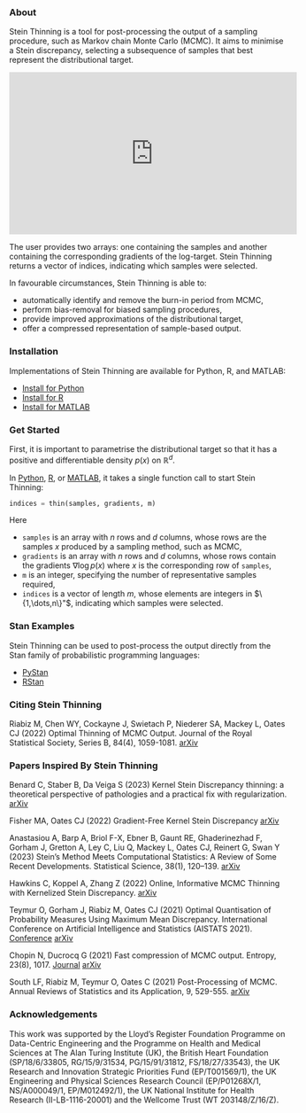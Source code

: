 ### About
Stein Thinning is a tool for post-processing the output of a sampling procedure,
such as Markov chain Monte Carlo (MCMC). It aims to minimise a Stein discrepancy,
selecting a subsequence of samples that best represent the distributional target.

<iframe width="520" height="293" src="https://www.youtube.com/embed/WwmTeLrNmOQ" title="YouTube video player" frameborder="0" allow="accelerometer; autoplay; clipboard-write; encrypted-media; gyroscope; picture-in-picture" allowfullscreen></iframe>

The user provides two arrays: one containing the samples and another containing
the corresponding gradients of the log-target. Stein Thinning returns a vector
of indices, indicating which samples were selected.

In favourable circumstances, Stein Thinning is able to:

* automatically identify and remove the burn-in period from MCMC,
* perform bias-removal for biased sampling procedures,
* provide improved approximations of the distributional target,
* offer a compressed representation of sample-based output.

### Installation

Implementations of Stein Thinning are available for Python, R, and MATLAB:

* [Install for Python](https://github.com/wilson-ye-chen/stein_thinning#installing-via-git)
* [Install for R](https://github.com/wilson-ye-chen/stein.thinning#installing-via-github)
* [Install for MATLAB](https://github.com/wilson-ye-chen/stein_thinning_matlab#installation)

### Get Started

First, it is important to parametrise the distributional target so that it
has a positive and differentiable density $p(x)$ on $\mathbb{R}^d$.

In [Python](https://github.com/wilson-ye-chen/stein_thinning#getting-started),
[R](https://github.com/wilson-ye-chen/stein.thinning#getting-started),
or [MATLAB](https://github.com/wilson-ye-chen/stein_thinning_matlab#getting-started),
it takes a single function call to start Stein Thinning:
```python
indices = thin(samples, gradients, m)
```

Here
* ```samples``` is an array with $n$ rows and $d$ columns, whose rows are the samples $x$ produced by a sampling method, such as MCMC,
* ```gradients``` is an array with $n$ rows and $d$ columns, whose rows contain the gradients $\nabla\log p(x)$ where $x$ is the corresponding row of ```samples```,
* ```m``` is an integer, specifying the number of representative samples required,
* ```indices``` is a vector of length $m$, whose elements are integers in $\{1,\dots,n\}"$, indicating which samples were selected.

### Stan Examples

Stein Thinning can be used to post-process the output directly from the Stan family of probabilistic programming languages:
* [PyStan](https://github.com/wilson-ye-chen/stein_thinning#pystan-example)
* [RStan](https://github.com/wilson-ye-chen/stein.thinning#rstan-example)

### Citing Stein Thinning

Riabiz M, Chen WY, Cockayne J, Swietach P, Niederer SA, Mackey L, Oates CJ (2022) Optimal Thinning of MCMC Output. Journal of the Royal Statistical Society, Series B, 84(4), 1059-1081. [arXiv](https://arxiv.org/abs/2005.03952)

### Papers Inspired By Stein Thinning

Benard C, Staber B, Da Veiga S (2023) Kernel Stein Discrepancy thinning: a theoretical perspective of pathologies and a practical fix with regularization. [arXiv](https://arxiv.org/abs/2301.13528)

Fisher MA, Oates CJ (2022) Gradient-Free Kernel Stein Discrepancy [arXiv](https://arxiv.org/abs/2207.02636)

Anastasiou A, Barp A, Briol F-X, Ebner B, Gaunt RE, Ghaderinezhad F, Gorham J, Gretton A, Ley C, Liu Q, Mackey L, Oates CJ, Reinert G, Swan Y (2023) Stein’s Method Meets Computational Statistics: A Review of Some Recent Developments. Statistical Science, 38(1), 120–139. [arXiv](https://arxiv.org/abs/2105.03481)

Hawkins C, Koppel A, Zhang Z (2022) Online, Informative MCMC Thinning with Kernelized Stein Discrepancy. [arXiv](https://arxiv.org/abs/2201.07130)

Teymur O, Gorham J, Riabiz M, Oates CJ (2021) Optimal Quantisation of Probability Measures Using Maximum Mean Discrepancy. International Conference on Artificial Intelligence and Statistics (AISTATS 2021). [Conference](http://proceedings.mlr.press/v130/teymur21a.html) [arXiv](https://arxiv.org/abs/2010.07064)

Chopin N, Ducrocq G (2021) Fast compression of MCMC output. Entropy, 23(8), 1017. [Journal](https://www.mdpi.com/1099-4300/23/8/1017) [arXiv](https://arxiv.org/abs/2107.04552)

South LF, Riabiz M, Teymur O, Oates C (2021) Post-Processing of MCMC. Annual Reviews of Statistics and its Application, 9, 529-555. [arXiv](https://arxiv.org/abs/2103.16048)

### Acknowledgements

This work was supported by the Lloyd’s Register Foundation Programme on Data-Centric Engineering and the Programme on Health and Medical Sciences at The Alan Turing Institute (UK), the British Heart Foundation (SP/18/6/33805, RG/15/9/31534, PG/15/91/31812, FS/18/27/33543), the UK Research and Innovation Strategic Priorities Fund (EP/T001569/1), the UK Engineering and Physical Sciences Research Council (EP/P01268X/1, NS/A000049/1, EP/M012492/1), the UK National Institute for Health Research (II-LB-1116-20001) and the Wellcome Trust (WT 203148/Z/16/Z).
